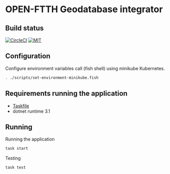 # OPEN-FTTH Geodatabase integrator

## Build status

[![CircleCI](https://circleci.com/gh/DAXGRID/open-ftth-gdb-integrator/tree/master.svg?style=shield&circle)](https://circleci.com/gh/DAXGRID/open-ftth-gdb-integrator/tree/master)
[![MIT](https://img.shields.io/badge/license-MIT-green.svg?style=flat-square)](./LICENSE)

## Configuration

Configure environment variables call (fish shell) using minikube Kubernetes.

```sh
. ./scripts/set-environment-minikube.fish
```

## Requirements running the application

* [Taskfile](https://taskfile.dev/#/installation)
* dotnet runtime 3.1

## Running

Running the application

``` sh
task start
```

Testing

``` sh
task test
```
